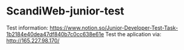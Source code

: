 # ScandiWeb-junior-test
Test information: https://www.notion.so/Junior-Developer-Test-Task-1b2184e40dea47df840b7c0cc638e61e
Test the aplication via: http://165.227.98.170/

